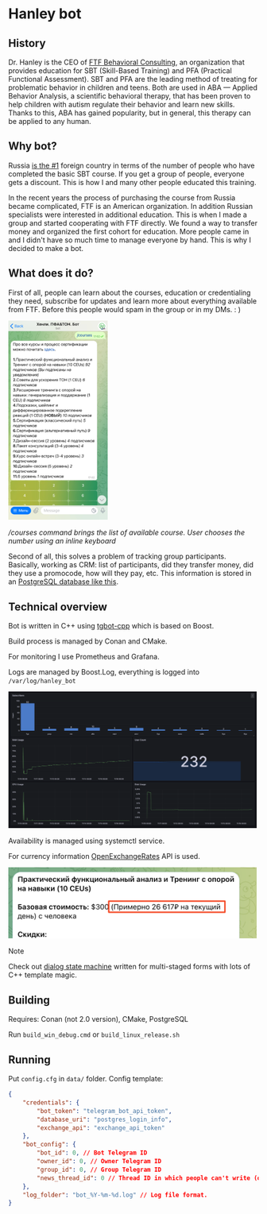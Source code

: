 # Hanley bot

## History

Dr. Hanley is the CEO of [FTF Behavioral Consulting](https://ftfbc.com/), an organization that provides education for SBT (Skill-Based Training) and PFA (Practical Functional Assessment). SBT and PFA are the leading method of treating for problematic behavior in children and teens. Both are used in ABA — Applied Behavior Analysis, a scientific behavioral therapy, that has been proven to help children with autism regulate their behavior and learn new skills. Thanks to this, ABA has gained popularity, but in general, this therapy can be applied to any human.

## Why bot?

Russia [is the #1](https://t.me/pfa_sbt_rus/405) foreign country in terms of the number of people who have completed the basic SBT course. If you get a group of people, everyone gets a discount. This is how I and many other people educated this training.

In the recent years the process of purchasing the course from Russia became complicated, FTF is an American organization. In addition Russian specialists were interested in additional education. This is when I made a group and started cooperating with FTF directly. We found a way to transfer money and organized the first cohort for education. More people came in and I didn't have so much time to manage everyone by hand. This is why I decided to make a bot.

## What does it do?

First of all, people can learn about the courses, education or credentialing they need, subscribe for updates and learn more about everything available from FTF.
Before this people would spam in the group or in my DMs. : )

<img src="bot_demo_courses.jpeg" alt="/courses command demo" width="200"/>
<p>
<em>/courses command brings the list of available course. User chooses the number using an inline keyboard</em>
</p>

Second of all, this solves a problem of tracking group participants. Basically, working as CRM: list of participants, did they transfer money, did they use a promocode, how will they pay, etc. This information is stored in an [PostgreSQL database like this](schemas.sql).

## Technical overview

Bot is written in C++ using [tgbot-cpp](https://github.com/reo7sp/tgbot-cpp) which is based on Boost.

Build process is managed by Conan and CMake.

For monitoring I use Prometheus and Grafana.

Logs are managed by Boost.Log, everything is logged into `/var/log/hanley_bot`

<img src="grafana_demo.png" alt="Grafana monitor demo" width="500"/>

Availability is managed using systemctl service.

For currency information [OpenExchangeRates](https://openexchangerates.org) API is used.

<img src="exchange_api_demo.png" alt="Grafana monitor demo" width="500"/>

> [!NOTE] 
> Check out [dialog state machine](src/state_machine_base.h) written for multi-staged forms with lots of C++ template magic.

## Building

Requires: Conan (not 2.0 version), CMake, PostgreSQL

Run `build_win_debug.cmd` or `build_linux_release.sh`

## Running

Put `config.cfg` in `data/` folder. Config template:

```json
{
	"credentials": {
		"bot_token": "telegram_bot_api_token",
		"database_uri": "postgres_login_info",
		"exchange_api": "exchange_api_token"
	},
	"bot_config": {
		"bot_id": 0, // Bot Telegram ID
		"owner_id": 0, // Owner Telegram ID
		"group_id": 0, // Group Telegram ID
		"news_thread_id": 0 // Thread ID in which people can't write (obsolete because Telegram added "Close topic" feature)
	},
	"log_folder": "bot_%Y-%m-%d.log" // Log file format.
}
```